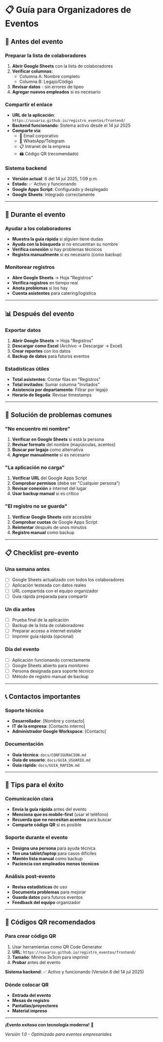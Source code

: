# 📋 Guía para Organizadores de Eventos

## 🎯 Antes del evento

### **Preparar la lista de colaboradores**
1. **Abrir Google Sheets** con la lista de colaboradores
2. **Verificar columnas**:
   - Columna A: Nombre completo
   - Columna B: Legajo/Código
3. **Revisar datos** - sin errores de tipeo
4. **Agregar nuevos empleados** si es necesario

### **Compartir el enlace**
- **URL de la aplicación**: `https://usuario.github.io/registro_eventos/frontend/`
- **Backend funcionando**: Sistema activo desde el 14 jul 2025
- **Comparte via**:
  - 📧 Email corporativo
  - 📱 WhatsApp/Telegram
  - 📋 Intranet de la empresa
  - 🖨️ Código QR (recomendado)

### **Sistema backend**
- **Versión actual**: 6 del 14 jul 2025, 1:09 p.m.
- **Estado**: ✅ Activo y funcionando
- **Google Apps Script**: Configurado y desplegado
- **Google Sheets**: Integrado correctamente

---

## 📱 Durante el evento

### **Ayudar a los colaboradores**
- **Muestra la guía rápida** si alguien tiene dudas
- **Ayuda con la búsqueda** si no encuentran su nombre
- **Verifica conexión** si hay problemas técnicos
- **Registra manualmente** si es necesario (como backup)

### **Monitorear registros**
- **Abre Google Sheets** → Hoja "Registros"
- **Verifica registros** en tiempo real
- **Anota problemas** si los hay
- **Cuenta asistentes** para catering/logística

---

## 📊 Después del evento

### **Exportar datos**
1. **Abrir Google Sheets** → Hoja "Registros"
2. **Descargar como Excel** (Archivo → Descargar → Excel)
3. **Crear reportes** con los datos
4. **Backup de datos** para futuros eventos

### **Estadísticas útiles**
- **Total asistentes**: Contar filas en "Registros"
- **Total invitados**: Sumar columna "Invitados"
- **Asistencia por departamento**: Filtrar por legajo
- **Horario de llegada**: Revisar timestamps

---

## 🔧 Solución de problemas comunes

### **"No encuentro mi nombre"**
1. **Verificar en Google Sheets** si está la persona
2. **Revisar formato** del nombre (mayúsculas, acentos)
3. **Buscar por legajo** como alternativa
4. **Agregar manualmente** si es necesario

### **"La aplicación no carga"**
1. **Verificar URL** del Google Apps Script
2. **Comprobar permisos** (debe ser "Cualquier persona")
3. **Revisar conexión** a internet del lugar
4. **Usar backup manual** si es crítico

### **"El registro no se guarda"**
1. **Verificar Google Sheets** esté accesible
2. **Comprobar cuotas** de Google Apps Script
3. **Reintentar** después de unos minutos
4. **Registro manual** como backup

---

## 📋 Checklist pre-evento

### **Una semana antes**
- [ ] Google Sheets actualizado con todos los colaboradores
- [ ] Aplicación testeada con datos reales
- [ ] URL compartida con el equipo organizador
- [ ] Guía rápida preparada para compartir

### **Un día antes**
- [ ] Prueba final de la aplicación
- [ ] Backup de la lista de colaboradores
- [ ] Preparar acceso a internet estable
- [ ] Imprimir guía rápida (opcional)

### **Día del evento**
- [ ] Aplicación funcionando correctamente
- [ ] Google Sheets abierto para monitoreo
- [ ] Persona designada para soporte técnico
- [ ] Método de registro manual de backup

---

## 📞 Contactos importantes

### **Soporte técnico**
- **Desarrollador**: [Nombre y contacto]
- **IT de la empresa**: [Contacto interno]
- **Administrador Google Workspace**: [Contacto]

### **Documentación**
- **Guía técnica**: `docs/CONFIGURACION.md`
- **Guía de usuario**: `docs/GUIA_USUARIO.md`
- **Guía rápida**: `docs/GUIA_RAPIDA.md`

---

## 🎉 Tips para el éxito

### **Comunicación clara**
- **Envía la guía rápida** antes del evento
- **Menciona que es mobile-first** (usar el teléfono)
- **Recuerda que no necesitan acentos** para buscar
- **Comparte código QR** si es posible

### **Soporte durante el evento**
- **Designa una persona** para ayuda técnica
- **Ten una tablet/laptop** para casos difíciles
- **Mantén lista manual** como backup
- **Paciencia con empleados menos técnicos**

### **Análisis post-evento**
- **Revisa estadísticas** de uso
- **Documenta problemas** para mejorar
- **Guarda datos** para futuros eventos
- **Feedback del equipo** organizador

---

## 📱 Códigos QR recomendados

### **Para crear código QR**
1. Usar herramientas como QR Code Generator
2. **URL**: `https://usuario.github.io/registro_eventos/frontend/`
3. **Tamaño**: Mínimo 3x3cm para imprimir
4. **Probar** antes del evento

**Sistema backend**: ✅ Activo y funcionando (Versión 6 del 14 jul 2025)

### **Dónde colocar QR**
- **Entrada del evento**
- **Mesas de registro**
- **Pantallas/proyectores**
- **Material impreso**

---

**¡Evento exitoso con tecnología moderna!** 🚀

*Versión 1.0 - Optimizado para eventos empresariales*
